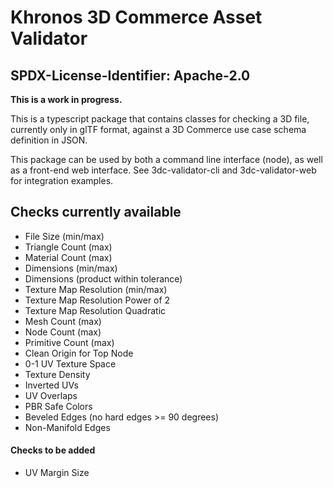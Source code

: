 # Khronos 3D Commerce Asset Validator

## SPDX-License-Identifier: Apache-2.0

**This is a work in progress.**

This is a typescript package that contains classes for checking a 3D file, currently only in glTF format, against a 3D Commerce use case schema definition in JSON.

This package can be used by both a command line interface (node), as well as a front-end web interface. See 3dc-validator-cli and 3dc-validator-web for integration examples.

## Checks currently available

- File Size (min/max)
- Triangle Count (max)
- Material Count (max)
- Dimensions (min/max)
- Dimensions (product within tolerance)
- Texture Map Resolution (min/max)
- Texture Map Resolution Power of 2
- Texture Map Resolution Quadratic
- Mesh Count (max)
- Node Count (max)
- Primitive Count (max)
- Clean Origin for Top Node
- 0-1 UV Texture Space
- Texture Density
- Inverted UVs
- UV Overlaps
- PBR Safe Colors
- Beveled Edges (no hard edges >= 90 degrees)
- Non-Manifold Edges

#### Checks to be added

- UV Margin Size

